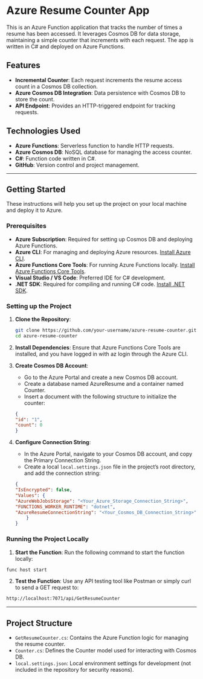 # Azure Resume Counter App

This is an Azure Function application that tracks the number of times a resume has been accessed. It leverages Cosmos DB for data storage, maintaining a simple counter that increments with each request. The app is written in C# and deployed on Azure Functions.

## Features

- **Incremental Counter**: Each request increments the resume access count in a Cosmos DB collection.
- **Azure Cosmos DB Integration**: Data persistence with Cosmos DB to store the count.
- **API Endpoint**: Provides an HTTP-triggered endpoint for tracking requests.

## Technologies Used

- **Azure Functions**: Serverless function to handle HTTP requests.
- **Azure Cosmos DB**: NoSQL database for managing the access counter.
- **C#**: Function code written in C#.
- **GitHub**: Version control and project management.

---

## Getting Started

These instructions will help you set up the project on your local machine and deploy it to Azure.

### Prerequisites

- **Azure Subscription**: Required for setting up Cosmos DB and deploying Azure Functions.
- **Azure CLI**: For managing and deploying Azure resources. [Install Azure CLI](https://docs.microsoft.com/en-us/cli/azure/install-azure-cli).
- **Azure Functions Core Tools**: For running Azure Functions locally. [Install Azure Functions Core Tools](https://docs.microsoft.com/en-us/azure/azure-functions/functions-run-local).
- **Visual Studio / VS Code**: Preferred IDE for C# development.
- **.NET SDK**: Required for compiling and running C# code. [Install .NET SDK](https://dotnet.microsoft.com/download).

### Setting up the Project

1. **Clone the Repository**:
   ```bash
   git clone https://github.com/your-username/azure-resume-counter.git
   cd azure-resume-counter
2. **Install Dependencies**: 
    Ensure that Azure Functions Core Tools are installed, and you have logged in with az login through the Azure CLI.

3. **Create Cosmos DB Account**:

   - Go to the Azure Portal and create a new Cosmos DB account.
   - Create a database named AzureResume and a container named Counter.
    - Insert a document with the following structure to initialize the counter:
    ```json
    {
    "id": "1",
    "count": 0
    }
4. **Configure Connection String**:

    - In the Azure Portal, navigate to your Cosmos DB account, and copy the Primary Connection String.
    - Create a local `local.settings.json` file in the project’s root directory, and add the connection string:
    ```json
    {
    "IsEncrypted": false,
    "Values": {
    "AzureWebJobsStorage": "<Your_Azure_Storage_Connection_String>",
    "FUNCTIONS_WORKER_RUNTIME": "dotnet",
    "AzureResumeConnectionString": "<Your_Cosmos_DB_Connection_String>"
        }
    }
    ```
### Running the Project Locally

1. **Start the Function**: Run the following command to start the function locally:
```bash
func host start
```
2. **Test the Function**: Use any API testing tool like Postman or simply curl to send a GET request to:
```bash
http://localhost:7071/api/GetResumeCounter
```

-----
## Project Structure
- `GetResumeCounter.cs`: Contains the Azure Function logic for managing the resume counter.
- `Counter.cs`: Defines the Counter model used for interacting with Cosmos DB.
- `local.settings.json`: Local environment settings for development (not included in the repository for security reasons).


